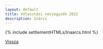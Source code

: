 ```yaml
---
layout: default
title: Választási névjegyzék 2022
description: Inárcs
---
```


{% include settlementHTMLs/Inaarcs.html %}

[Vissza](./)